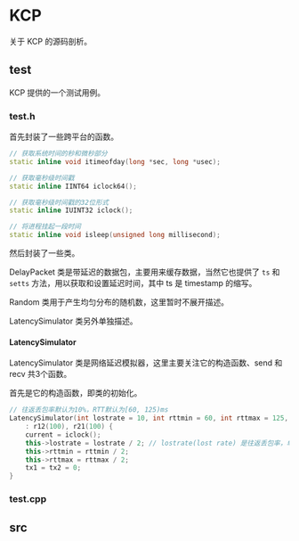 # KCP

关于 KCP 的源码剖析。

## test

KCP 提供的一个测试用例。

### test.h

首先封装了一些跨平台的函数。

```cpp
// 获取系统时间的秒和微秒部分
static inline void itimeofday(long *sec, long *usec);

// 获取毫秒级时间戳
static inline IINT64 iclock64();

// 获取毫秒级时间戳的32位形式
static inline IUINT32 iclock();

// 将进程挂起一段时间
static inline void isleep(unsigned long millisecond);
```

然后封装了一些类。

DelayPacket 类是带延迟的数据包，主要用来缓存数据，当然它也提供了 `ts` 和 `setts` 方法，用以获取和设置延迟时间，其中 ts 是 timestamp 的缩写。

Random 类用于产生均匀分布的随机数，这里暂时不展开描述。

LatencySimulator 类另外单独描述。

#### LatencySimulator

LatencySimulator 类是网络延迟模拟器，这里主要关注它的构造函数、send 和 recv 共3个函数。

首先是它的构造函数，即类的初始化。

```cpp
// 往返丢包率默认为10%，RTT默认为[60, 125)ms
LatencySimulator(int lostrate = 10, int rttmin = 60, int rttmax = 125, int nmax = 1000)
    : r12(100), r21(100) {
    current = iclock();
    this->lostrate = lostrate / 2; // lostrate(lost rate) 是往返丢包率，单程要除以2
    this->rttmin = rttmin / 2;
    this->rttmax = rttmax / 2;
    tx1 = tx2 = 0;
}
```

### test.cpp

## src
